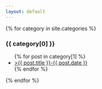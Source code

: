 ```yaml
---
layout: default
---
```

{% for category in site.categories %}
  <h3>{{ category[0] }}</h3>
  <ul>
    {% for post in category[1] %}
      <li><a href="{{ post.url }}">>{{ post.title }}-{{ post.date }}</a></li>
    {% endfor %}
  </ul>
{% endfor %}
